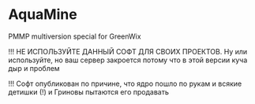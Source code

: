 # AquaMine
PMMP multiversion special for GreenWix

!!! НЕ ИСПОЛЬЗУЙТЕ ДАННЫЙ СОФТ ДЛЯ СВОИХ ПРОЕКТОВ. Ну или используйте, но ваш сервер закроется потому что в этой версии куча дыр и проблем 

!!! Софт опубликован по причине, что ядро пошло по рукам и всякие детишки (!) и Гриновы пытаются его продавать
